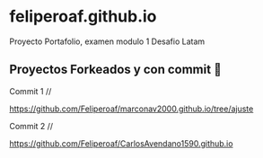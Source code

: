 # feliperoaf.github.io

Proyecto Portafolio, examen modulo 1 Desafio Latam 
## Proyectos Forkeados y con commit 🚀

Commit 1 // 

https://github.com/Feliperoaf/marconav2000.github.io/tree/ajuste

Commit 2 // 

https://github.com/Feliperoaf/CarlosAvendano1590.github.io
